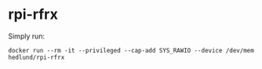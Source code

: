 # rpi-rfrx

Simply run:

	docker run --rm -it --privileged --cap-add SYS_RAWIO --device /dev/mem hedlund/rpi-rfrx
